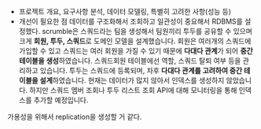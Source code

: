 - 프로젝트 개요, 요구사항 분석, 데이터 모델링, 특별히 고려한 사항(성능 등)
- 개선이 필요한 점
데이터를 구조화해서 조회하고 일관성이 중요해서 RDBMS를 설정했다. 
scrumble은 스쿼드라는 팀을 생성해서 팀원끼리 투두를 공유할 수 있으며 크게 **회원, 투두, 스쿼드**로 도메인 모델을 설계했습니다.
회원은 여러개의 스쿼드에 가입할 수 있고 스쿼드는 여러 회원을 가질 수 있기 때문에 **다대다 관계**가 되어 **중간 테이블을 생성**하였습니다.
스쿼드회원 테이블에선 역할, 스쿼드 탈퇴 여부 등을 관리하고 있습니다.
투두는 스쿼드에 등록되며, 차후 **다대다 관계를 고려하여 중간 테이블을 설계**하였습니다.
현재는 데이터가 많지 않아서 인덱스를 생성하지 않았습니다. 하지만 스쿼드 멤버 조회나 투두 리스트 조회 API에 대해 모니터링을 통해 인덱스를 추가할 예정입니다.

가용성을 위해서 replication을 생성할 거 같다.